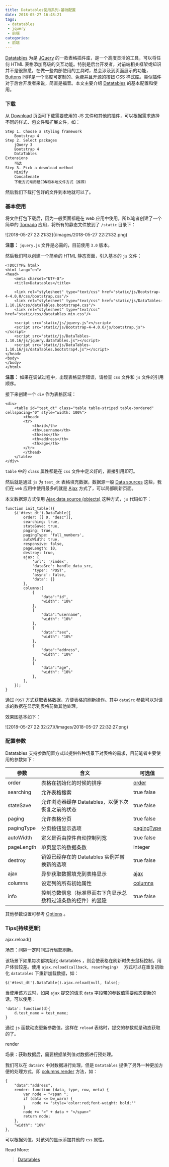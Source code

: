 ```yaml
---
title: Datatables使用系列-基础配置
date: 2018-05-27 16:48:21
tags:
 - datatables
 - jquery
 - 前端
categories:
 - 前端
---
```


[Datatables](https://datatables.net/) 为是 [JQuery](https://jquery.com/) 的一款表格插件库，是一个高度灵活的工具，可以将任何 HTML 表格添加高级的交互功能。特别是后台开发者，对前端相关框架或知识并不是很熟悉，在做一些内部使用的工具时，总会涉及到页面展示的功能，[Buttons](http://www.bootcss.com/p/buttons/) 同样是一个高度可定制的、免费并且开源的按钮 CSS 样式库。类似插件对于后台开发者来说，简直是福音。本文主要介绍 [Datatables](https://datatables.net/) 的基本配置和使用。

### 下载

从 [Download](https://datatables.net/download/) 页面可下载需要使用的 JS 文件和其他的插件，可以根据需求选择不同的样式、包文件和扩展文件，如：

```
Step 1. Choose a styling framework
    Bootstrap 4
Step 2. Select packages
    jQuery 3
    Bootstrap 4
    DataTables
Extensions
    可选
Step 3. Pick a download method
    Minify
    Concatenate
    下载方式常用是CDN和本地文件方式（推荐）
```

然后我们下载打包好的文件到本地就可以了。

### 基本使用

将文件打包下载后，因为一般页面都是在 web 应用中使用，所以笔者创建了一个简单的 [Tornado](http://www.tornadoweb.org/en/stable/) 应用，将所有的静态文件放到了 `/static` 目录下：

![2018-05-27 22:21:32](/images/2018-05-27 22:21:32.png)

**注意：** `jquery.js` 文件是必需的，目前使用 `3.0` 版本。

然后我们可以创建一个简单的 HTML 静态页面，引入基本的 `js`  文件：

```
<!DOCTYPE html>
<html lang="en">
<head>
    <meta charset="UTF-8">
    <title>Datatables</title>

    <link rel="stylesheet" type="text/css" href="static/js/Bootstrap-4-4.0.0/css/bootstrap.css"/>
    <link rel="stylesheet" type="text/css" href="static/js/DataTables-1.10.16/css/dataTables.bootstrap4.css"/>
    <link rel="stylesheet" type="text/css" href="static/css/datatables.min.css"/>

    <script src="static/js/jquery.js"></script>
    <script src="static/js/Bootstrap-4-4.0.0/js/bootstrap.js"></script>
    <script src="static/js/DataTables-1.10.16/js/jquery.dataTables.js"></script>
    <script src="static/js/DataTables-1.10.16/js/dataTables.bootstrap4.js"></script>
</head>
<body>
</body>
</html>
```

**注意：** 如果在调试过程中，出现表格显示错误，请检查 `css` 文件和 `js`  文件的引用顺序。

接下来创建一个 `div` 作为表格区域：

```
<div>
    <table id="test_dt" class="table table-striped table-bordered" cellspacing="0" style="width: 100%">
        <thead>
        <tr>
            <th>id</th>
            <th>username</th>
            <th>sex</th>
            <th>address</th>
            <th>age</th>
        </tr>
        </thead>
    </table>
</div>
```

`table` 中的 `class` 属性都是在 `css` 文件中定义好的，直接引用即可。

然后就是通过 `js` 为 `test_dt` 表格填充数据，数据源一般 [Data sources](https://datatables.net/examples/data_sources/) 这些，我们在 `web` 应用中使用最多的就是 [Ajax](https://datatables.net/examples/ajax/) 方式了，可以局部刷新页面。

本文数据源方式使用 [Ajax data source (objects)](https://datatables.net/examples/ajax/objects.html) 这种方式，`js` 代码如下：

```
function init_table(){
    $('#test_dt').DataTable({
        order: [[ 0, "desc"]],
        searching: true,
        stateSave: true,
        paging: true,
        pagingType: 'full_numbers',
        autoWidth: true,
        responsive: false,
        pageLength: 10,
        destroy: true,
        ajax: {
            'url': '/index',
            'dataSrc': handle_data_src,
            'type': 'POST',
            'async': false,
            'data': {}
        },
        columns:[
            {
                "data":"id",
                "width": "10%"
            },
            {
                "data":"username",
                "width": "10%"
            },
            {
                "data":"sex",
                "width": "10%"
            },
            {
                "data":"address",
                "width": "10%"
            },
            {
                "data":"age",
                "width": "10%"
            },
        ],
    });
}
```

通过 `POST` 方式获取表格数据，方便表格的刷新操作。其中 `dataSrc` 参数可以对请求的数据在显示到表格前做其他处理。

效果图基本如下：

![2018-05-27 22:32:27](/images/2018-05-27 22:32:27.png)

### 配置参数

Datatables 支持参数配置方式以提供各种场景下对表格的需求，目前笔者主要使用的参数如下：

| 参数         | 含义                             | 可选值                                      |
| ---------- | ------------------------------ | ---------------------------------------- |
| order      | 表格在初始化的时候的排序                   | [order](https://datatables.net/reference/option/order) |
| searching  | 允许表格搜索                         | true false                               |
| stateSave  | 允许浏览器缓存 Datatables，以便下次恢复之前的状态 | true false                               |
| paging     | 允许表格分页                         | true false                               |
| pagingType | 分页按钮显示选项                       | [pagingType](http://www.datatables.club/reference/option/pagingType.html) |
| autoWidth  | 定义是否由控件自动控制列宽                  | true false                               |
| pageLength | 单页显示的数据条数                      | integer                                  |
| destroy    | 销毁已经存在的 Datatables 实例并替换新的选项   | true false                               |
| ajax       | 异步获取数据填充到表格显示                  | [ajax](http://www.datatables.club/reference/option/ajax.html) |
| columns    | 设定列的所有初始属性                     | [columns](http://www.datatables.club/reference/option/columns.html) |
| info       | 控制总数信息（标准界面右下角显示总数和过滤条数的控件）的显隐 | true false                               |

其他参数设置可参考 [Options](https://datatables.net/manual/options) 。

### Tips[持续更新]

ajax.reload()

场景：间隔一定时间进行局部刷新。

该场景下如果每次都初始化 datatables ，则会使表格在刷新时失去鼠标控制，用户体验较差。使用 `ajax.reload(callback, resetPaging)  ` 方式可以在重复初始化 `datatables` 下重新加载数据，如：

```
$('#test_dt').DataTable().ajax.reload(null, false);
```

当使用该方式时，如果 `ajax` 提交的请求 `data` 字段带的参数值需要动态更新的话，可以使用：

```
'data': function(d){
    d.test_name = test_name;
}
```

通过 `js` 函数动态更新参数值，这样在 `reload` 表格时，提交的参数就是动态获取的了。

render

场景：获取数据后，需要根据某列值对数据进行预处理。

我们可以在 `dataSrc` 中对数据进行处理，但是 `Datatables` 提供了另外一种更加方便的处理方式，即 [columns.render](https://datatables.net/reference/option/columns.render) 方法，如：

```
{
    "data":"address",
    render: function (data, type, row, meta) {
        var node = "<span ";
        if (data <= bw_warn) {
            node += "style='color:red;font-weight: bold;'"
        }
        node += ">" + data + "</span>"
        return node;
    },
    "width": "10%"
},
```

可以根据列值，对该列的显示添加其他的 `css` 属性。



Read More:

> [Datatables](https://datatables.net/) 